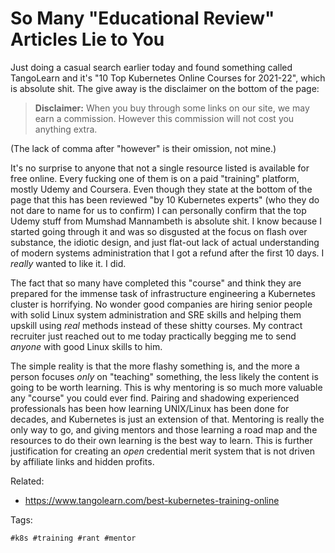 # So Many "Educational Review" Articles Lie to You

Just doing a casual search earlier today and found something called
TangoLearn and it's "10 Top Kubernetes Online Courses for 2021-22",
which is absolute shit. The give away is the disclaimer on the bottom of
the page:

> **Disclaimer:** When you buy through some links on our site, we may
> earn a commission. However this commission will not cost you anything
> extra.

(The lack of comma after "however" is their omission, not mine.)

It's no surprise to anyone that not a single resource listed is
available for free online. Every fucking one of them is on a paid
"training" platform, mostly Udemy and Coursera. Even though they state
at the bottom of the page that this has been reviewed "by 10 Kubernetes
experts" (who they do not dare to name for us to confirm) I can
personally confirm that the top Udemy stuff from Mumshad Mannambeth is
absolute shit. I know because I started going through it and was so
disgusted at the focus on flash over substance, the idiotic design, and
just flat-out lack of actual understanding of modern systems
administration that I got a refund after the first 10 days. I *really*
wanted to like it. I did.

The fact that so many have completed this "course" and think they are
prepared for the immense task of infrastructure engineering a Kubernetes
cluster is horrifying. No wonder good companies are hiring senior people
with solid Linux system administration and SRE skills and helping them
upskill using *real* methods instead of these shitty courses. My
contract recruiter just reached out to me today practically begging me
to send *anyone* with good Linux skills to him.

The simple reality is that the more flashy something is, and the more a
person focuses *only* on "teaching" something, the less likely the
content is going to be worth learning. This is why mentoring is so much
more valuable any "course" you could ever find. Pairing and shadowing
experienced professionals has been how learning UNIX/Linux has been done
for decades, and Kubernetes is just an extension of that. Mentoring is
really the only way to go, and giving mentors and those learning a road
map and the resources to do their own learning is the best way to learn.
This is further justification for creating an *open* credential merit
system that is not driven by affiliate links and hidden profits. 

Related:

* <https://www.tangolearn.com/best-kubernetes-training-online>

Tags:

    #k8s #training #rant #mentor
